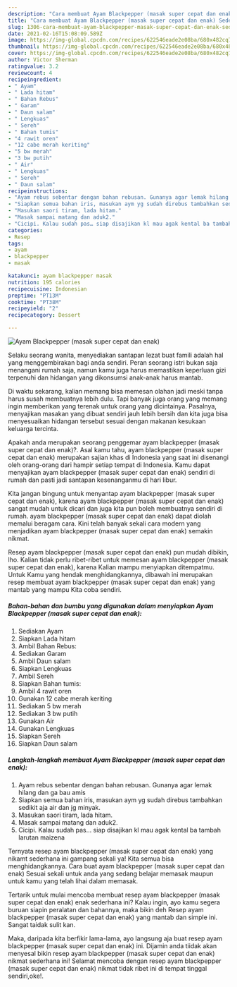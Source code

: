 ```yaml
---
description: "Cara membuat Ayam Blackpepper (masak super cepat dan enak) Sederhana dan Mudah Dibuat"
title: "Cara membuat Ayam Blackpepper (masak super cepat dan enak) Sederhana dan Mudah Dibuat"
slug: 1306-cara-membuat-ayam-blackpepper-masak-super-cepat-dan-enak-sederhana-dan-mudah-dibuat
date: 2021-02-16T15:08:09.589Z
image: https://img-global.cpcdn.com/recipes/622546eade2e08ba/680x482cq70/ayam-blackpepper-masak-super-cepat-dan-enak-foto-resep-utama.jpg
thumbnail: https://img-global.cpcdn.com/recipes/622546eade2e08ba/680x482cq70/ayam-blackpepper-masak-super-cepat-dan-enak-foto-resep-utama.jpg
cover: https://img-global.cpcdn.com/recipes/622546eade2e08ba/680x482cq70/ayam-blackpepper-masak-super-cepat-dan-enak-foto-resep-utama.jpg
author: Victor Sherman
ratingvalue: 3.2
reviewcount: 4
recipeingredient:
- " Ayam"
- " Lada hitam"
- " Bahan Rebus"
- " Garam"
- " Daun salam"
- " Lengkuas"
- " Sereh"
- " Bahan tumis"
- "4 rawit oren"
- "12 cabe merah keriting"
- "5 bw merah"
- "3 bw putih"
- " Air"
- " Lengkuas"
- " Sereh"
- " Daun salam"
recipeinstructions:
- "Ayam rebus sebentar dengan bahan rebusan. Gunanya agar lemak hilang dan ga bau amis"
- "Siapkan semua bahan iris, masukan aym yg sudah direbus tambahkan sedikit aja air dan jg minyak."
- "Masukan saori tiram, lada hitam."
- "Masak sampai matang dan aduk2."
- "Cicipi. Kalau sudah pas… siap disajikan kl mau agak kental ba tambah larutan maizena"
categories:
- Resep
tags:
- ayam
- blackpepper
- masak

katakunci: ayam blackpepper masak 
nutrition: 195 calories
recipecuisine: Indonesian
preptime: "PT13M"
cooktime: "PT38M"
recipeyield: "2"
recipecategory: Dessert

---
```



![Ayam Blackpepper (masak super cepat dan enak)](https://img-global.cpcdn.com/recipes/622546eade2e08ba/680x482cq70/ayam-blackpepper-masak-super-cepat-dan-enak-foto-resep-utama.jpg)

Selaku seorang wanita, menyediakan santapan lezat buat famili adalah hal yang menggembirakan bagi anda sendiri. Peran seorang istri bukan saja menangani rumah saja, namun kamu juga harus memastikan keperluan gizi terpenuhi dan hidangan yang dikonsumsi anak-anak harus mantab.

Di waktu  sekarang, kalian memang bisa memesan olahan jadi meski tanpa harus susah membuatnya lebih dulu. Tapi banyak juga orang yang memang ingin memberikan yang terenak untuk orang yang dicintainya. Pasalnya, menyajikan masakan yang dibuat sendiri jauh lebih bersih dan kita juga bisa menyesuaikan hidangan tersebut sesuai dengan makanan kesukaan keluarga tercinta. 



Apakah anda merupakan seorang penggemar ayam blackpepper (masak super cepat dan enak)?. Asal kamu tahu, ayam blackpepper (masak super cepat dan enak) merupakan sajian khas di Indonesia yang saat ini disenangi oleh orang-orang dari hampir setiap tempat di Indonesia. Kamu dapat menyajikan ayam blackpepper (masak super cepat dan enak) sendiri di rumah dan pasti jadi santapan kesenanganmu di hari libur.

Kita jangan bingung untuk menyantap ayam blackpepper (masak super cepat dan enak), karena ayam blackpepper (masak super cepat dan enak) sangat mudah untuk dicari dan juga kita pun boleh membuatnya sendiri di rumah. ayam blackpepper (masak super cepat dan enak) dapat diolah memalui beragam cara. Kini telah banyak sekali cara modern yang menjadikan ayam blackpepper (masak super cepat dan enak) semakin nikmat.

Resep ayam blackpepper (masak super cepat dan enak) pun mudah dibikin, lho. Kalian tidak perlu ribet-ribet untuk memesan ayam blackpepper (masak super cepat dan enak), karena Kalian mampu menyiapkan ditempatmu. Untuk Kamu yang hendak menghidangkannya, dibawah ini merupakan resep membuat ayam blackpepper (masak super cepat dan enak) yang mantab yang mampu Kita coba sendiri.

<!--inarticleads1-->

##### Bahan-bahan dan bumbu yang digunakan dalam menyiapkan Ayam Blackpepper (masak super cepat dan enak):

1. Sediakan  Ayam
1. Siapkan  Lada hitam
1. Ambil  Bahan Rebus:
1. Sediakan  Garam
1. Ambil  Daun salam
1. Siapkan  Lengkuas
1. Ambil  Sereh
1. Siapkan  Bahan tumis:
1. Ambil 4 rawit oren
1. Gunakan 12 cabe merah keriting
1. Sediakan 5 bw merah
1. Sediakan 3 bw putih
1. Gunakan  Air
1. Gunakan  Lengkuas
1. Siapkan  Sereh
1. Siapkan  Daun salam




<!--inarticleads2-->

##### Langkah-langkah membuat Ayam Blackpepper (masak super cepat dan enak):

1. Ayam rebus sebentar dengan bahan rebusan. Gunanya agar lemak hilang dan ga bau amis
1. Siapkan semua bahan iris, masukan aym yg sudah direbus tambahkan sedikit aja air dan jg minyak.
1. Masukan saori tiram, lada hitam.
1. Masak sampai matang dan aduk2.
1. Cicipi. Kalau sudah pas… siap disajikan kl mau agak kental ba tambah larutan maizena




Ternyata resep ayam blackpepper (masak super cepat dan enak) yang nikamt sederhana ini gampang sekali ya! Kita semua bisa menghidangkannya. Cara buat ayam blackpepper (masak super cepat dan enak) Sesuai sekali untuk anda yang sedang belajar memasak maupun untuk kamu yang telah lihai dalam memasak.

Tertarik untuk mulai mencoba membuat resep ayam blackpepper (masak super cepat dan enak) enak sederhana ini? Kalau ingin, ayo kamu segera buruan siapin peralatan dan bahannya, maka bikin deh Resep ayam blackpepper (masak super cepat dan enak) yang mantab dan simple ini. Sangat taidak sulit kan. 

Maka, daripada kita berfikir lama-lama, ayo langsung aja buat resep ayam blackpepper (masak super cepat dan enak) ini. Dijamin anda tiidak akan menyesal bikin resep ayam blackpepper (masak super cepat dan enak) nikmat sederhana ini! Selamat mencoba dengan resep ayam blackpepper (masak super cepat dan enak) nikmat tidak ribet ini di tempat tinggal sendiri,oke!.

